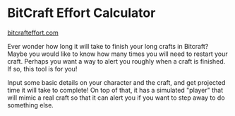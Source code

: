 # BitCraft Effort Calculator

[bitcrafteffort.com](https://bitcrafteffort.com)

Ever wonder how long it will take to finish your long crafts in Bitcraft? Maybe you would like to know how many times you will need to restart your craft. Perhaps you want a way to alert you roughly when a craft is finished. If so, this tool is for you!

Input some basic details on your character and the craft, and get projected time it will take to complete! On top of that, it has a simulated "player" that will mimic a real craft so that it can alert you if you want to step away to do something else. 
